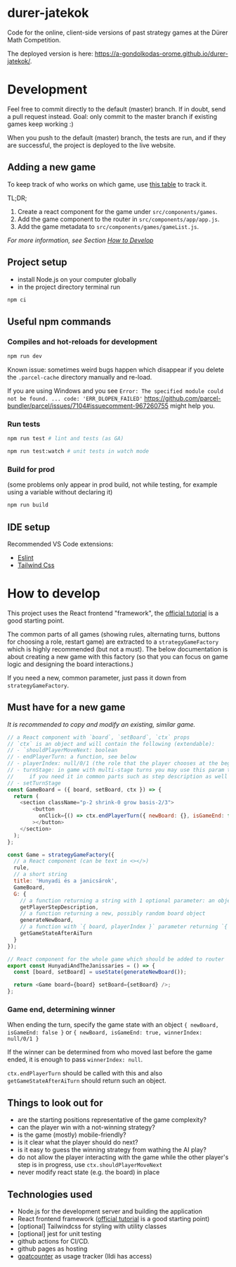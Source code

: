 # durer-jatekok

Code for the online, client-side versions of past strategy games at the Dürer Math Competition.

The deployed version is here: https://a-gondolkodas-orome.github.io/durer-jatekok/.

# Development

Feel free to commit directly to the default (master) branch. If in doubt, send a pull request instead.
Goal: only commit to the master branch if existing games keep working :)

When you push to the default (master) branch, the tests are run, and if they are successful, the project is deployed to the live website.

## Adding a new game

To keep track of who works on which game, use [this table](https://docs.google.com/spreadsheets/d/1-6u9PCtvf_gDHrs65x36pmDzFt4nZZx_IUuXrgS2aZk/edit#gid=0) to track it.

TL;DR;

1. Create a react component for the game under `src/components/games`.
2. Add the game component to the router in `src/components/app/app.js`.
3. Add the game metadata to `src/components/games/gameList.js`.

*For more information, see Section [How to Develop](#how-to-develop)*

## Project setup

- install Node.js on your computer globally
- in the project directory terminal run

```bash
npm ci
```

## Useful npm commands

### Compiles and hot-reloads for development

```bash
npm run dev
```

Known issue: sometimes weird bugs happen which disappear if you delete the `.parcel-cache`
directory manually and re-load.

If you are using Windows and you see `Error: The specified module could not be found. ... code: 'ERR_DLOPEN_FAILED'`
https://github.com/parcel-bundler/parcel/issues/7104#issuecomment-967260755 might help you.

### Run tests

```bash
npm run test # lint and tests (as GA)
```

```bash
npm run test:watch # unit tests in watch mode
```

### Build for prod

(some problems only appear in prod build, not while testing, for example using a variable without declaring it)

```bash
npm run build
```

## IDE setup

Recommended VS Code extensions:

- [Eslint](https://marketplace.visualstudio.com/items?itemName=dbaeumer.vscode-eslint)
- [Tailwind Css](https://marketplace.visualstudio.com/items?itemName=bradlc.vscode-tailwindcss)

# How to develop

This project uses the React frontend "framework", the [official tutorial](https://react.dev/learn) is a good starting point.

The common parts of all games (showing rules, alternating turns, buttons for choosing a role, restart game) are extracted
to a `strategyGameFactory` which is highly recommended (but not a must). The below documentation is about creating a new game
with this factory (so that you can focus on game logic and designing the board interactions.)

If you need a new, common parameter, just pass it down from `strategyGameFactory`.

## Must have for a new game

*It is recommended to copy and modify an existing, similar game.*

```js
// a React component with `board`, `setBoard`, `ctx` props
// `ctx` is an object and will contain the following (extendable):
// - `shouldPlayerMoveNext: boolean
// - endPlayerTurn: a function, see below
// - playerIndex: null/0/1 (the role that the player chooses at the beginning)
// - turnStage: in game with multi-stage turns you may use this param to track to stage
//     if you need it in common parts such as step description as well
// - setTurnStage
const GameBoard = ({ board, setBoard, ctx }) => {
  return (
    <section className="p-2 shrink-0 grow basis-2/3">   
        <button
          onClick={() => ctx.endPlayerTurn({ newBoard: {}, isGameEnd: false })}
        ></button>
    </section>
  );
};

const Game = strategyGameFactory({
  // a React component (can be text in <></>)
  rule,
  // a short string
  title: 'Hunyadi és a janicsárok',
  GameBoard,
  G: {
    // a function returning a string with 1 optional parameter: an object containing `playerIndex`, `turnStage`, etc.
    getPlayerStepDescription,
    // a function returning a new, possibly random board object
    generateNewBoard,
    // a function with `{ board, playerIndex }` parameter returning `{ newBoard, isGameEnd, winnerIndex }`
    getGameStateAfterAiTurn
  }
});

// React component for the whole game which should be added to router
export const HunyadiAndTheJanissaries = () => {
  const [board, setBoard] = useState(generateNewBoard());

  return <Game board={board} setBoard={setBoard} />;
};
```

### Game end, determining winner

When ending the turn, specify the game state with an object `{ newBoard, isGameEnd: false }` or
`{ newBoard, isGameEnd: true, winnerIndex: null/0/1 }`

If the winner can be determined from who moved last before the game ended, it is enough to pass `winnerIndex: null`.

`ctx.endPlayerTurn` should be called with this and also `getGameStateAfterAiTurn` should return
such an object.

## Things to look out for

- are the starting positions representative of the game complexity?
- can the player win with a not-winning strategy?
- is the game (mostly) mobile-friendly?
- is it clear what the player should do next?
- is it easy to guess the winning strategy from wathing the AI play?
- do not allow the player interacting with the game while the other player's step is in progress, use `ctx.shouldPlayerMoveNext`
- never modify react state (e.g. the board) in place

## Technologies used

- Node.js for the development server and building the application
- React frontend framework ([official tutorial](https://react.dev/learn) is a good starting point)
- [optional] Tailwindcss for styling with utility classes
- [optional] jest for unit testing
- github actions for CI/CD.
- github pages as hosting
- [goatcounter](https://agondolkodasorome.goatcounter.com/) as usage tracker (Ildi has access)
